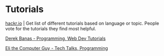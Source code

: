 # Tutorials
[hackr.io](https://hackr.io/) | Get list of different tutorials based on language or topic. People vote for the tutorials they find most helpful.

[Derek Banas - Programming, Web Dev Tutorials](https://www.youtube.com/user/derekbanas/featured)

[Eli the Computer Guy - Tech Talks, Programming](https://www.youtube.com/user/elithecomputerguy/featured)